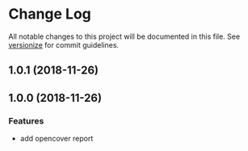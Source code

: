 # Change Log

All notable changes to this project will be documented in this file. See [versionize](https://github.com/saintedlama/versionize) for commit guidelines.

<a name="1.0.1"></a>
## 1.0.1 (2018-11-26)

## 1.0.0 (2018-11-26)

### Features

* add opencover report

